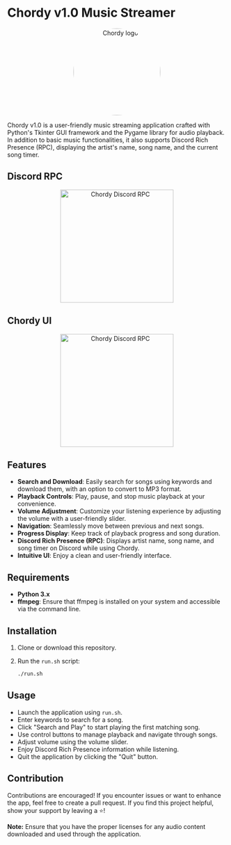 # Chordy v1.0 Music Streamer

<p align="center">
  <img style="border-radius: 50%;" src="https://media.discordapp.net/attachments/1058897998156922911/1146464180363350036/xudReaO.png?ex=655e1bf8&is=654ba6f8&hm=0c5c7b2ea62cc35396603059f7fc122e7f3fd9cb8689bac87a62557605989a68&=&width=676&height=676" alt="Chordy logo" width="200">
</p>


Chordy v1.0 is a user-friendly music streaming application crafted with Python's Tkinter GUI framework and the Pygame library for audio playback. In addition to basic music functionalities, it also supports Discord Rich Presence (RPC), displaying the artist's name, song name, and the current song timer.

## Discord RPC

<p align="center">
  <img src="https://cdn.discordapp.com/attachments/551050418541821992/1200521180336107681/discordrpc.png?ex=65c67b79&is=65b40679&hm=42d251a9040e5eef897898fb59d9156a899eae653208eb400786d4851ddcc3b8&" alt="Chordy Discord RPC" width="260">
</p>

## Chordy UI

<p align="center">
  <img src="https://cdn.discordapp.com/attachments/551050418541821992/1200521470682611802/459844.png?ex=65c67bbf&is=65b406bf&hm=4d2124b35b52a3123d39831910de0299f67b559bd5f532262f3b72e2c996259f&" alt="Chordy Discord RPC" width="260">
</p>


## Features

- **Search and Download**: Easily search for songs using keywords and download them, with an option to convert to MP3 format.
- **Playback Controls**: Play, pause, and stop music playback at your convenience.
- **Volume Adjustment**: Customize your listening experience by adjusting the volume with a user-friendly slider.
- **Navigation**: Seamlessly move between previous and next songs.
- **Progress Display**: Keep track of playback progress and song duration.
- **Discord Rich Presence (RPC)**: Displays artist name, song name, and song timer on Discord while using Chordy.
- **Intuitive UI**: Enjoy a clean and user-friendly interface.

## Requirements

- **Python 3.x**
- **ffmpeg**: Ensure that ffmpeg is installed on your system and accessible via the command line.

## Installation

1. Clone or download this repository.
2. Run the `run.sh` script:

   ```bash
   ./run.sh
   ```

## Usage

- Launch the application using `run.sh`.
- Enter keywords to search for a song.
- Click "Search and Play" to start playing the first matching song.
- Use control buttons to manage playback and navigate through songs.
- Adjust volume using the volume slider.
- Enjoy Discord Rich Presence information while listening.
- Quit the application by clicking the "Quit" button.

## Contribution

Contributions are encouraged! If you encounter issues or want to enhance the app, feel free to create a pull request. If you find this project helpful, show your support by leaving a ⭐️!

**Note:** Ensure that you have the proper licenses for any audio content downloaded and used through the application.
